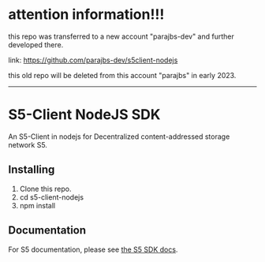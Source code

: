 # attention information!!!
this repo was transferred to a new account "parajbs-dev" and further developed there.

link: https://github.com/parajbs-dev/s5client-nodejs

this old repo will be deleted from this account "parajbs" in early 2023.

---

# S5-Client NodeJS SDK

An S5-Client in nodejs for Decentralized content-addressed storage network S5.

## Installing

1. Clone this repo.
2. cd s5-client-nodejs
3. npm install

## Documentation

For S5 documentation, please see [the S5 SDK docs](https://docs.s5.ninja/).

